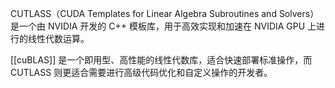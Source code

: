 CUTLASS（CUDA Templates for Linear Algebra Subroutines and Solvers）是一个由 NVIDIA 开发的 C++ 模板库，用于高效实现和加速在 NVIDIA GPU 上进行的线性代数运算。

[[cuBLAS]] 是一个即用型、高性能的线性代数库，适合快速部署标准操作，而 CUTLASS 则更适合需要进行高级代码优化和自定义操作的开发者。
